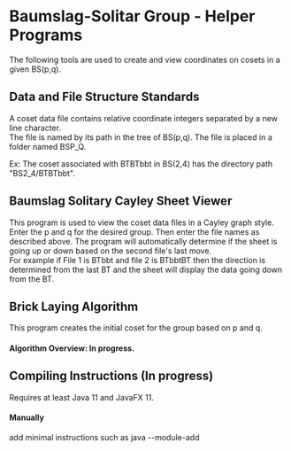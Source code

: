 # Baumslag-Solitar Group - Helper Programs

The following tools are used to create and view coordinates on cosets in a given BS(p,q).

## Data and File Structure Standards
A coset data file contains relative coordinate integers separated by a new line character.\
The file is named by its path in the tree of BS(p,q). The file is placed in a folder named BSP_Q.

Ex: The coset associated with BTBTbbt in BS(2,4) has the directory path "BS2_4/BTBTbbt".

## Baumslag Solitary Cayley Sheet Viewer
This program is used to view the coset data files in a Cayley graph style.
Enter the p and q for the desired group. Then enter the file names as described above. The program will 
automatically determine if the sheet is going up or down based on the second file's last move. \
For example if File 1 is BTbbt and file 2 is BTbbtBT then the direction is determined from the last BT and 
the sheet will display the data going down from the BT.


## Brick Laying Algorithm

This program creates the initial coset for the group based on p and q.

#### Algorithm Overview: In progress.

## Compiling Instructions (In progress)
Requires at least Java 11 and JavaFX 11.

#### Manually
add minimal instructions such as java --module-add

